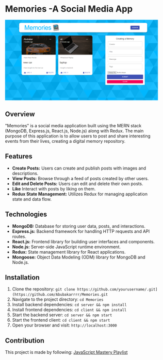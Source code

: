 # Memories -A Social Media App

![image](https://github.com/Abubakarrrr/Memories/blob/main/client/memories.png)

## Overview

"Memories" is a social media application built using the MERN stack (MongoDB, Express.js, React.js, Node.js) along with Redux. The main purpose of this application is to allow users to post and share interesting events from their lives, creating a digital memory repository.

## Features

- **Create Posts:** Users can create and publish posts with images and descriptions.
- **View Posts:** Browse through a feed of posts created by other users.
- **Edit and Delete Posts:** Users can edit and delete their own posts.
- **Like** Interact with posts by liking on them.
- **Redux State Management:** Utilizes Redux for managing application state and data flow.

## Technologies

- **MongoDB:** Database for storing user data, posts, and interactions.
- **Express.js:** Backend framework for handling HTTP requests and API routes.
- **React.js:** Frontend library for building user interfaces and components.
- **Node.js:** Server-side JavaScript runtime environment.
- **Redux:** State management library for React applications.
- **Mongoose:** Object Data Modeling (ODM) library for MongoDB and Node.js.

## Installation

1. Clone the repository: `git clone https://github.com/yourusername/.git](https://github.com/Abubakarrrr/Memories.git`
2. Navigate to the project directory: `cd Memories`
3. Install backend dependencies: `cd server && npm install`
4. Install frontend dependencies: `cd client && npm install`
5. Start the backend server: `cd server && npm start`
6. Start the frontend client: `cd client && npm start`
7. Open your browser and visit: `http://localhost:3000`

## Contribution

This project is made by following: [JavaScript Mastery Playlist](https://youtu.be/ngc9gnGgUdA?si=BUUwIt6fSdLmBdxY)
